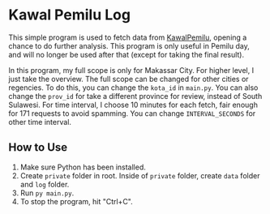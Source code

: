 # Kawal Pemilu Log

This simple program is used to fetch data from [KawalPemilu](https://kawalpemilu.org), opening a chance to do further analysis. This program is only useful in Pemilu day, and will no longer be used after that (except for taking the final result).

In this program, my full scope is only for Makassar City. For higher level, I just take the overview. The full scope can be changed for other cities or regencies. To do this, you can change the `kota_id` in `main.py`. You can also change the `prov_id` for take a different province for review, instead of South Sulawesi. For time interval, I choose 10 minutes for each fetch, fair enough for 171 requests to avoid spamming. You can change `INTERVAL_SECONDS` for other time interval.

## How to Use
1. Make sure Python has been installed.
2. Create `private` folder in root. Inside of `private` folder, create `data` folder and `log` folder.
3. Run `py main.py`.
4. To stop the program, hit "Ctrl+C".
